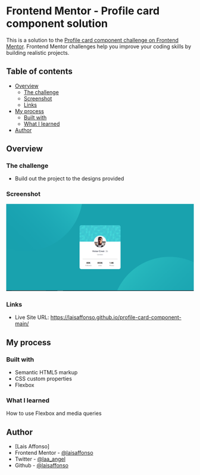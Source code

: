 # Frontend Mentor - Profile card component solution

This is a solution to the [Profile card component challenge on Frontend Mentor](https://www.frontendmentor.io/challenges/profile-card-component-cfArpWshJ). Frontend Mentor challenges help you improve your coding skills by building realistic projects. 

## Table of contents

- [Overview](#overview)
  - [The challenge](#the-challenge)
  - [Screenshot](#screenshot)
  - [Links](#links)
- [My process](#my-process)
  - [Built with](#built-with)
  - [What I learned](#what-i-learned)
- [Author](#author)


## Overview

### The challenge

- Build out the project to the designs provided

### Screenshot

![](./design/my-screenshot-finished.png)


### Links

- Live Site URL: https://laisaffonso.github.io/profile-card-component-main/

## My process

### Built with

- Semantic HTML5 markup
- CSS custom properties
- Flexbox

### What I learned

How to use Flexbox and media queries

## Author

- [Lais Affonso]
- Frontend Mentor - [@laisaffonso](https://www.frontendmentor.io/profile/laisaffonso)
- Twitter - [@laa_angel](https://www.twitter.com/laa_angel)
- Github - [@laisaffonso](https://www.github.com/laisaffonso)
